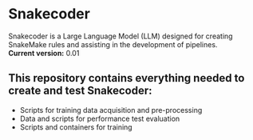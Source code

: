 # Snakecoder

Snakecoder is a Large Language Model (LLM) designed for creating SnakeMake rules and assisting in the development of pipelines.  
**Current version:** 0.01  

## This repository contains everything needed to create and test Snakecoder:
- Scripts for training data acquisition and pre-processing  
- Data and scripts for performance test evaluation  
- Scripts and containers for training   
